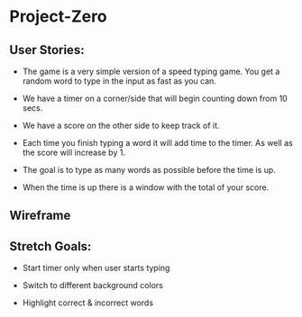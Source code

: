 # Project-Zero

## User Stories:

- The game is a very simple version of a speed typing game. You get a random word to type in the input as fast as you can.

- We have a timer on a corner/side that will begin counting down from 10 secs.

- We have a score on the other side to keep track of it.

- Each time you finish typing a word it will add time to the timer. As well as the score will increase by 1.

- The goal is to type as many words as possible before the time is up.

- When the time is up there is a window with the total of your score.


## Wireframe



## Stretch Goals:

- Start timer only when user starts typing

- Switch to different background colors

- Highlight correct & incorrect words
